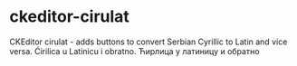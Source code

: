 # ckeditor-cirulat
CKEditor cirulat -  adds buttons to convert Serbian Cyrillic to Latin and vice versa. Ćirilica u Latinicu i obratno.  Ћирлица у латиницу и обратно
